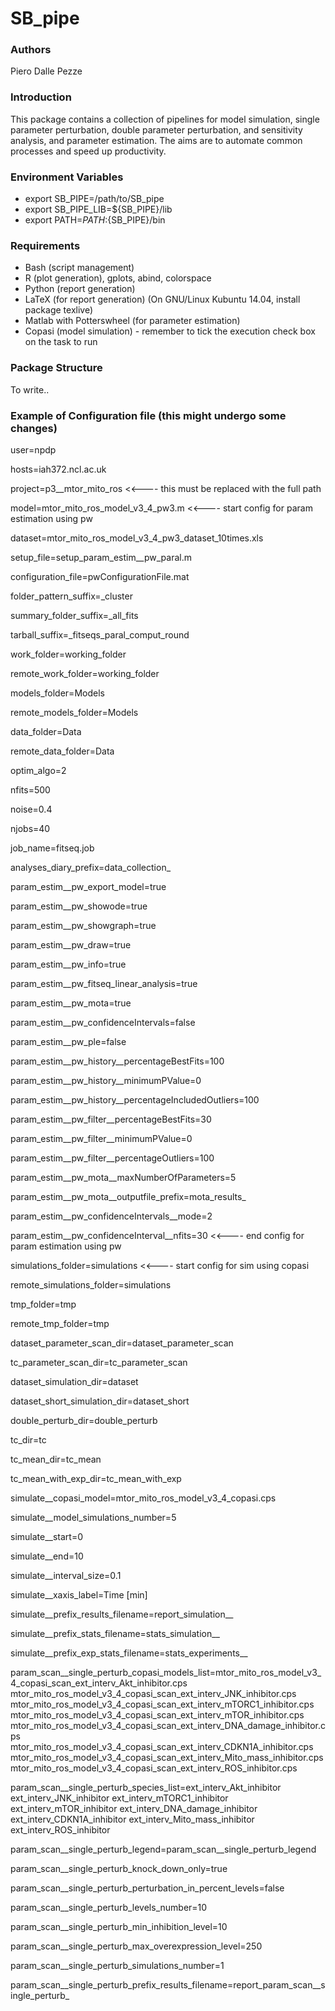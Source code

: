 
# SB_pipe


### Authors
Piero Dalle Pezze


### Introduction
This package contains a collection of pipelines for model simulation, single parameter perturbation, double parameter perturbation, and sensitivity analysis, and parameter estimation. The aims are to automate common processes and speed up productivity.


### Environment Variables
- export SB_PIPE=/path/to/SB_pipe
- export SB_PIPE_LIB=${SB_PIPE}/lib
- export PATH=$PATH:${SB_PIPE}/bin


### Requirements
- Bash (script management)
- R (plot generation), gplots, abind, colorspace
- Python (report generation)
- LaTeX (for report generation) (On GNU/Linux Kubuntu 14.04, install package texlive)
- Matlab with Potterswheel (for parameter estimation)
- Copasi (model simulation) - remember to tick the execution check box on the task to run


### Package Structure
To write..


### Example of Configuration file (this might undergo some changes)

user=npdp

hosts=iah372.ncl.ac.uk

project=p3__mtor_mito_ros     <<---- this must be replaced with the full path 

model=mtor_mito_ros_model_v3_4_pw3.m  <<---- start config for param estimation using pw 

dataset=mtor_mito_ros_model_v3_4_pw3_dataset_10times.xls

setup_file=setup_param_estim__pw_paral.m

configuration_file=pwConfigurationFile.mat

folder_pattern_suffix=_cluster

summary_folder_suffix=_all_fits

tarball_suffix=_fitseqs_paral_comput_round

work_folder=working_folder

remote_work_folder=working_folder

models_folder=Models

remote_models_folder=Models

data_folder=Data

remote_data_folder=Data               

optim_algo=2                       

nfits=500

noise=0.4

njobs=40

job_name=fitseq.job

analyses_diary_prefix=data_collection_

param_estim__pw_export_model=true

param_estim__pw_showode=true

param_estim__pw_showgraph=true

param_estim__pw_draw=true

param_estim__pw_info=true

param_estim__pw_fitseq_linear_analysis=true

param_estim__pw_mota=true

param_estim__pw_confidenceIntervals=false

param_estim__pw_ple=false

param_estim__pw_history__percentageBestFits=100

param_estim__pw_history__minimumPValue=0

param_estim__pw_history__percentageIncludedOutliers=100

param_estim__pw_filter__percentageBestFits=30

param_estim__pw_filter__minimumPValue=0

param_estim__pw_filter__percentageOutliers=100

param_estim__pw_mota__maxNumberOfParameters=5

param_estim__pw_mota__outputfile_prefix=mota_results_

param_estim__pw_confidenceIntervals__mode=2

param_estim__pw_confidenceInterval__nfits=30        <<---- end config for param estimation using pw

simulations_folder=simulations                      <<---- start config for sim using copasi

remote_simulations_folder=simulations

tmp_folder=tmp

remote_tmp_folder=tmp

dataset_parameter_scan_dir=dataset_parameter_scan

tc_parameter_scan_dir=tc_parameter_scan

dataset_simulation_dir=dataset

dataset_short_simulation_dir=dataset_short

double_perturb_dir=double_perturb

tc_dir=tc

tc_mean_dir=tc_mean

tc_mean_with_exp_dir=tc_mean_with_exp

simulate__copasi_model=mtor_mito_ros_model_v3_4_copasi.cps

simulate__model_simulations_number=5

simulate__start=0

simulate__end=10

simulate__interval_size=0.1

simulate__xaxis_label=Time [min]

simulate__prefix_results_filename=report_simulation__

simulate__prefix_stats_filename=stats_simulation__

simulate__prefix_exp_stats_filename=stats_experiments__

param_scan__single_perturb_copasi_models_list=mtor_mito_ros_model_v3_4_copasi_scan_ext_interv_Akt_inhibitor.cps mtor_mito_ros_model_v3_4_copasi_scan_ext_interv_JNK_inhibitor.cps mtor_mito_ros_model_v3_4_copasi_scan_ext_interv_mTORC1_inhibitor.cps 
mtor_mito_ros_model_v3_4_copasi_scan_ext_interv_mTOR_inhibitor.cps mtor_mito_ros_model_v3_4_copasi_scan_ext_interv_DNA_damage_inhibitor.cps 
mtor_mito_ros_model_v3_4_copasi_scan_ext_interv_CDKN1A_inhibitor.cps mtor_mito_ros_model_v3_4_copasi_scan_ext_interv_Mito_mass_inhibitor.cps mtor_mito_ros_model_v3_4_copasi_scan_ext_interv_ROS_inhibitor.cps

param_scan__single_perturb_species_list=ext_interv_Akt_inhibitor ext_interv_JNK_inhibitor ext_interv_mTORC1_inhibitor ext_interv_mTOR_inhibitor ext_interv_DNA_damage_inhibitor ext_interv_CDKN1A_inhibitor ext_interv_Mito_mass_inhibitor ext_interv_ROS_inhibitor

param_scan__single_perturb_legend=param_scan__single_perturb_legend

param_scan__single_perturb_knock_down_only=true

param_scan__single_perturb_perturbation_in_percent_levels=false

param_scan__single_perturb_levels_number=10

param_scan__single_perturb_min_inhibition_level=10

param_scan__single_perturb_max_overexpression_level=250

param_scan__single_perturb_simulations_number=1

param_scan__single_perturb_prefix_results_filename=report_param_scan__single_perturb_
